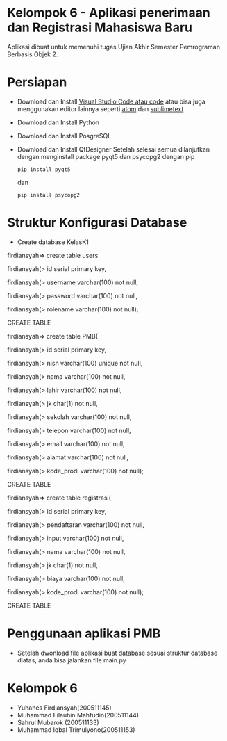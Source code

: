 # Kelompok 6 - Aplikasi penerimaan dan Registrasi Mahasiswa Baru
Aplikasi dibuat untuk memenuhi tugas Ujian Akhir Semester Pemrograman Berbasis Objek 2.
# Persiapan 
* Download dan Install [Visual Studio Code atau code](https://code.visualstudio.com/) atau bisa juga menggunakan editor lainnya seperti [atom](https://atom.io/) dan [sublimetext](https://www.sublimetext.com/) 
* Download dan Install Python
* Download dan Install PosgreSQL
* Download dan Install QtDesigner
Setelah selesai semua dilanjutkan dengan menginstall package pyqt5 dan psycopg2 dengan pip 

   ``` 
   pip install pyqt5 
   ```
   dan 
   ```
   pip install psycopg2
   ```
# Struktur Konfigurasi Database
 * Create database KelasK1
 
 firdiansyah=> create table users
 
 firdiansyah(> id serial primary key,
 
 firdiansyah(> username varchar(100) not null,
 
 firdiansyah(> password varchar(100) not null,
 
 firdiansyah(> rolename varchar(100) not null);
 
 CREATE TABLE
 
 firdiansyah=> create table PMB(
 
 firdiansyah(> id serial primary key,
 
 firdiansyah(> nisn varchar(100) unique not null,
 
 firdiansyah(> nama varchar(100) not null,
 
 firdiansyah(> lahir varchar(100) not null,
 
 firdiansyah(> jk char(1) not null,
 
 firdiansyah(> sekolah varchar(100) not null,
 
 firdiansyah(> telepon varchar(100) not null,
 
 firdiansyah(> email varchar(100) not null,
 
 firdiansyah(> alamat varchar(100) not null,
 
 firdiansyah(> kode_prodi varchar(100) not null);
 
 CREATE TABLE
 
 firdiansyah=> create table registrasi(
 
 firdiansyah(> id serial primary key,
 
 firdiansyah(> pendaftaran varchar(100) not null,
 
 firdiansyah(> input varchar(100) not null,
 
 firdiansyah(> nama varchar(100) not null,
 
 firdiansyah(> jk char(1) not null,
 
 firdiansyah(> biaya varchar(100) not null,
 
 firdiansyah(> kode_prodi varchar(100) not null);
 
 CREATE TABLE
 
 
# Penggunaan aplikasi PMB
  * Setelah dwonload file aplikasi buat database sesuai struktur database diatas, anda bisa jalankan file main.py
  
# Kelompok 6
  * Yuhanes Firdiansyah(200511145)              
  * Muhammad Filauhin Mahfudin(200511144)       
  * Sahrul Mubarok (200511133)
  * Muhammad Iqbal Trimulyono(200511153)




